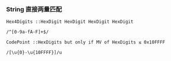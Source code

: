 ### String 直接两量匹配 ###
`Hex4Digits ::HexDigit HexDigit HexDigit HexDigit`
```
/^[0-9a-fA-F]+$/
```
`CodePoint ::HexDigits but only if MV of HexDigits ≤ 0x10FFFF`
```
/[\u{0}-\u{10FFFF}]/u
```